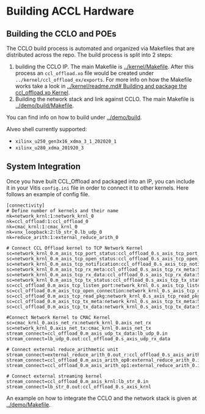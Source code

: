 
# Building ACCL Hardware

## Building the CCLO and POEs
The CCLO build process is automated and organized via Makefiles that are distributed across the repo. The build process is split into 2 steps:

1. building the CCLO IP. The main Makefile is [../kernel/Makefile](/kernel/Makefile). After this process an ``ccl_offload.xo`` file would be created under ``../kernel/ccl_offload_ex/exports``. 
For more info on how the Makefile works take a look in [../kernel/readme.md# Building and package the ccl_offload.xo Kernel](../kernel/readme.md#Building-and-package-the-ccl_offload.xo-Kernel).
2. Building the network stack and link against CCLO. The main Makefile is [../demo/build/Makefile](../demo/build/Makefile).

You can find info on how to build under [../demo/build](../demo/build).

Alveo shell currently supported:

- ``xilinx_u250_gen3x16_xdma_3_1_202020_1``
- ``xilinx_u280_xdma_201920_3``

## System Integration

Once you have built CCL_Offload and packaged into an IP, you can include it in 
your Vitis ``config.ini`` file in order to connect it to other kernels.
Here follows an example of config file.

````
[connectivity]
# Define number of kernels and their name
nk=network_krnl:1:network_krnl_0
nk=ccl_offload:1:ccl_offload_0
nk=cmac_krnl:1:cmac_krnl_0
nk=vnx_loopback:2:lb_str_0.lb_udp_0
nk=reduce_arith:1:external_reduce_arith_0

# Connect CCL Offload kernel to TCP Network Kernel
sc=network_krnl_0.m_axis_tcp_port_status:ccl_offload_0.s_axis_tcp_port_status:512
sc=network_krnl_0.m_axis_tcp_open_status:ccl_offload_0.s_axis_tcp_open_status:512
sc=network_krnl_0.m_axis_tcp_notification:ccl_offload_0.s_axis_tcp_notification:512
sc=network_krnl_0.m_axis_tcp_rx_meta:ccl_offload_0.s_axis_tcp_rx_meta:512
sc=network_krnl_0.m_axis_tcp_rx_data:ccl_offload_0.s_axis_tcp_rx_data:512
sc=network_krnl_0.m_axis_tcp_tx_status:ccl_offload_0.s_axis_tcp_tx_status:512
sc=ccl_offload_0.m_axis_tcp_listen_port:network_krnl_0.s_axis_tcp_listen_port:512
sc=ccl_offload_0.m_axis_tcp_open_connection:network_krnl_0.s_axis_tcp_open_connection:512
sc=ccl_offload_0.m_axis_tcp_read_pkg:network_krnl_0.s_axis_tcp_read_pkg:512
sc=ccl_offload_0.m_axis_tcp_tx_meta:network_krnl_0.s_axis_tcp_tx_meta:512
sc=ccl_offload_0.m_axis_tcp_tx_data:network_krnl_0.s_axis_tcp_tx_data:512

#Connect Network Kernel to CMAC Kernel
sc=cmac_krnl_0.axis_net_rx:network_krnl_0.axis_net_rx
sc=network_krnl_0.axis_net_tx:cmac_krnl_0.axis_net_tx
stream_connect=ccl_offload_0.m_axis_udp_tx_data:lb_udp_0.in
stream_connect=lb_udp_0.out:ccl_offload_0.s_axis_udp_rx_data

# Connect external reduce_arithmetic unit
stream_connect=external_reduce_arith_0.out_r:ccl_offload_0.s_axis_arith_res
stream_connect=ccl_offload_0.m_axis_arith_op0:external_reduce_arith_0.in1
stream_connect=ccl_offload_0.m_axis_arith_op1:external_reduce_arith_0.in2

# Connect external streaming kernel
stream_connect=ccl_offload_0.m_axis_krnl:lb_str_0.in
stream_connect=lb_str_0.out:ccl_offload_0.s_axis_krnl

````

An example on how to integrate the CCLO and the network stack is given at [../demo/Makefile](/demo/Makefile).

